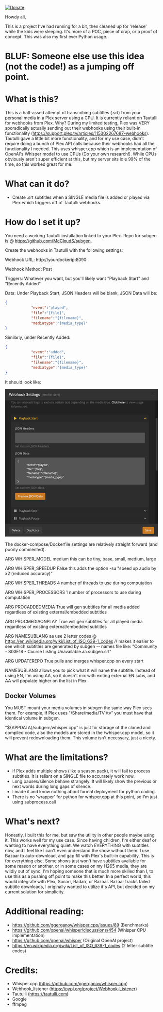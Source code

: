 [![Donate](https://img.shields.io/badge/Donate-PayPal-green.svg)](https://www.paypal.com/donate/?hosted_button_id=SU4QQP6LH5PF6)

Howdy all,

This is a project I've had running for a bit, then cleaned up for 'release' while the kids were sleeping.  It's more of a POC, piece of crap, or a proof of concept.  This was also my first ever Python usage.

# BLUF:  Someone else use this idea (not the code!) as a jumping off point.

# What is this?

This is a half-assed attempt of transcribing subtitles (.srt) from your personal media in a Plex server using a CPU.  It is currently reliant on Tautulli for webhooks from Plex.  Why? During my limited testing, Plex was VERY sporadically actually sending out their webhooks using their built-in functionality (https://support.plex.tv/articles/115002267687-webhooks).  Tautulli gave a little bit more functionality, and for my use case, didn't require doing a bunch of Plex API calls because their webhooks had all the functionality I needed.  This uses whisper.cpp which is an implementation of OpenAI's Whisper model to use CPUs (Do your own research!).  While CPUs obviously aren't super efficient at this, but my server sits idle 99% of the time, so this worked great for me.  

# What can it do?

* Create .srt subtitles when a SINGLE media file is added or played via Plex which triggers off of Tautulli webhooks.  

# How do I set it up?

You need a working Tautulli installation linked to your Plex.  Repo for subgen is @ https://github.com/McCloudS/subgen.  

Create the webhooks in Tautulli with the following settings:

Webhook URL: http://yourdockerip:8090

Webhook Method: Post

Triggers: Whatever you want, but you'll likely want "Playback Start" and "Recently Added"

Data: Under Playback Start, JSON Headers will be blank, JSON Data will be:
```json
{
            "event":"played",
            "file":"{file}",
            "filename":"{filename}",
            "mediatype":"{media_type}"
}
```

Similarly, under Recently Added: 
```json
{
            "event":"added",
            "file":"{file}",
            "filename":"{filename}",
            "mediatype":"{media_type}"
}
```
It should look like:

![Alt text](WebhookSettings.png?raw=true "Webhook Settings")

The docker-compose/Dockerfile settings are relatively straight forward (and poorly commented).

ARG WHISPER_MODEL medium    this can be tiny, base, small, medium, large

ARG WHISPER_SPEEDUP False   this adds the option -su "speed up audio by x2 (reduced accuracy)"

ARG WHISPER_THREADS 4       number of threads to use during computation

ARG WHISPER_PROCESSORS 1    number of processors to use during computation


ARG PROCADDEDMEDIA True     will gen subtitles for all media added regardless of existing external/embedded subtitles

ARG PROCMEDIAONPLAY True    will gen subtitles for all played media regardless of existing external/embedded subtitles

ARG NAMESUBLANG aa          use 2 letter codes @ https://en.wikipedia.org/wiki/List_of_ISO_639-1_codes // makes it easier to see which subtitles are                                   generated by subgen -- names file like: "Community - S03E18 - Course Listing Unavailable.aa.subgen.srt"

ARG UPDATEREPO True         pulls and merges whisper.cpp on every start

NAMESUBLANG allows you to pick what it will name the subtitle.  Instead of using EN, I'm using AA, so it doesn't mix with exiting external EN subs, and AA will populate higher on the list in Plex.  

## Docker Volumes

You MUST mount your media volumes in subgen the same way Plex sees them.  For example, if Plex uses "/Share/media/TV:/tv" you must have that identical volume in subgen.  

"${APPDATA}/subgen:/whisper.cpp" is just for storage of the cloned and compiled code, also the models are stored in the /whisper.cpp model, so it will prevent redownloading them.  This volume isn't necessary, just a nicety.  

# What are the limitations?

* If Plex adds multiple shows (like a season pack), it will fail to process subtitles.  It is reliant on a SINGLE file to accurately work now.
* Long pauses/silence behave strangely.  It will likely show the previous or next words during long gaps of silence.  
* I made it and know nothing about formal deployment for python coding.  
* There is no 'wrapper' for python for whisper.cpp at this point, so I'm just using subprocess.call

# What's next?  

Honestly, I built this for me, but saw the utility in other people maybe using it.  This works well for my use case.  Since having children, I'm either deaf or wanting to have everything quiet.  We watch EVERYTHING with subtitles now, and I feel like I can't even understand the show without them.  I use Bazaar to auto-download, and gap fill with Plex's built-in capability.  This is for everything else.  Some shows just won't have subtitles available for some reason or another, or in some cases on my H265 media, they are wildly out of sync.  I'm hoping someone that is much more skilled than I, to use this as a pushing off point to make this better.  In a perfect world, this would integrate with Plex, Sonarr, Radarr, or Bazaar.  Bazaar tracks failed subtitle downloads, I originally wanted to utilize it's API, but decided on my current solution for simplicity.  

# Additional reading:

* https://github.com/ggerganov/whisper.cpp/issues/89 (Benchmarks)
* https://github.com/openai/whisper/discussions/454 (Whisper CPU implementation)
* https://github.com/openai/whisper (Original OpenAI project)
* https://en.wikipedia.org/wiki/List_of_ISO_639-1_codes (2 letter subtitle codes)

# Credits:  
* Whisper.cpp (https://github.com/ggerganov/whisper.cpp)
* Webhook_listener (https://pypi.org/project/Webhook-Listener)
* Tautulli (https://tautulli.com)
* Google
* ffmpeg
